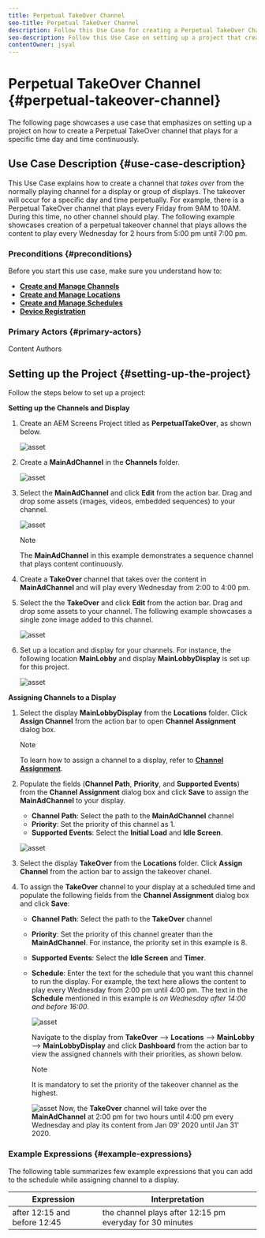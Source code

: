 ```yaml
---
title: Perpetual TakeOver Channel
seo-title: Perpetual TakeOver Channel
description: Follow this Use Case for creating a Perpetual TakeOver Channel.
seo-description: Follow this Use Case on setting up a project that creates a Perpetual TakeOver channel that plays for a specific time day and time continuously.
contentOwner: jsyal
---
```


# Perpetual TakeOver Channel {#perpetual-takeover-channel}

The following page showcases a use case that emphasizes on setting up a project on how to create a Perpetual TakeOver channel that plays for a specific time day and time continuously.

## Use Case Description {#use-case-description}

This Use Case explains how to create a channel that *takes over* from the normally playing channel for a display or group of displays. The takeover will occur for a specific day and time perpetually.
For example, there is a Perpetual TakeOver channel that plays every Friday from 9AM to 10AM. During this time, no other channel should play. The following example showcases creation of a perpetual takeover channel that plays allows the content to play every Wednesday for 2 hours from 5:00 pm until 7:00 pm.

### Preconditions {#preconditions}

Before you start this use case, make sure you understand how to:

* **[Create and Manage Channels](managing-channels.md)**
* **[Create and Manage Locations](managing-locations.md)**
* **[Create and Manage Schedules](managing-schedules.md)**
* **[Device Registration](device-registration.md)**

### Primary Actors {#primary-actors}

Content Authors

## Setting up the Project {#setting-up-the-project}

Follow the steps below to set up a project:

**Setting up the Channels and Display**

1. Create an AEM Screens Project titled as **PerpetualTakeOver**, as shown below.

   ![asset](assets/p_usecase1.png)

1. Create a **MainAdChannel** in the **Channels** folder.

    ![asset](assets/p_usecase2.png)

1. Select the **MainAdChannel** and click **Edit** from the action bar. Drag and drop some assets (images, videos, embedded sequences) to your channel.

   ![asset](assets/p_usecase3.png)


   >[!NOTE]
   >The **MainAdChannel** in this example demonstrates a sequence channel that plays content continuously.

1. Create a **TakeOver** channel that takes over the content in **MainAdChannel** and will play every Wednesday from 2:00 to 4:00 pm.

1. Select the the **TakeOver** and click **Edit** from the action bar. Drag and drop some assets to your channel. The following example showcases a single zone image added to this channel.

   ![asset](assets/p_usecase4.png)

1. Set up a location and display for your channels. For instance, the following location **MainLobby** and display **MainLobbyDisplay** is set up for this project.

   ![asset](assets/p_usecase5.png)

**Assigning Channels to a Display**

1. Select the display **MainLobbyDisplay** from the **Locations** folder. Click **Assign Channel** from the action bar to open **Channel Assignment** dialog box.

   >[!NOTE]
   >To learn how to assign a channel to a display, refer to **[Channel Assignment](channel-assignment.md)**.

1. Populate the fields (**Channel Path**, **Priority**, and **Supported Events**) from the **Channel Assignment** dialog box and click **Save** to assign the **MainAdChannel** to your display.

    * **Channel Path**: Select the path to the **MainAdChannel** channel
    * **Priority**: Set the priority of this channel as 1.
    * **Supported Events**: Select the **Initial Load** and **Idle Screen**.

   ![asset](assets/p_usecase6.png)

1. Select the display **TakeOver** from the **Locations** folder. Click **Assign Channel** from the action bar to assign the takeover chanel.

1. To assign the **TakeOver** channel to your display at a scheduled time and populate the following fields from the **Channel Assignment** dialog box and click **Save**:

    * **Channel Path**: Select the path to the **TakeOver** channel
    * **Priority**: Set the priority of this channel greater than the **MainAdChannel**. For instance, the priority set in this example is 8.
    * **Supported Events**: Select the **Idle Screen** and **Timer**.
    * **Schedule**: Enter the text for the schedule that you want this channel to run the display. For example, the text here allows the content to play every Wednesday from 2:00 pm until 4:00 pm.
    The text in the **Schedule** mentioned in this example is *on Wednesday after 14:00 and before 16:00*.

      ![asset](assets/p_usecase7.png)

      Navigate to the display from **TakeOver** --> **Locations** --> **MainLobby** --> **MainLobbyDisplay** and click **Dashboard** from the action bar to view the assigned channels with their priorities, as shown below.

      >[!NOTE]
      >It is mandatory to set the priority of the takeover channel as the highest.

      ![asset](assets/p_usecase8.png)
    Now, the **TakeOver** channel will take over the **MainAdChannel** at 2:00 pm for two hours until 4:00 pm every Wednesday and play its content from Jan 09' 2020 until Jan 31' 2020.

### Example Expressions {#example-expressions}

The following table summarizes few example expressions that you can add to the schedule while assigning channel to a display.

| **Expression** | **Interpretation** |
|---|---|
| after 12:15  and before 12:45 | the channel plays after 12:15 pm everyday for 30 minutes |
